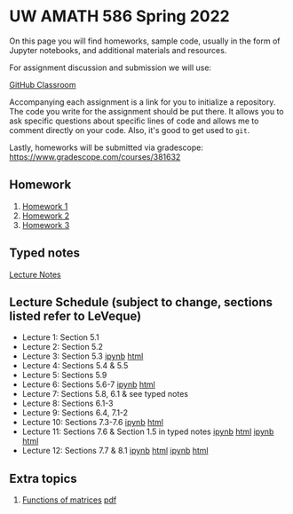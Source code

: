 # UW AMATH 586 Spring 2022

On this page you will find homeworks, sample code, usually in the form of Jupyter notebooks, and additional materials and resources.

For assignment discussion and submission we will use:

[GitHub Classroom](https://classroom.github.com)

Accompanying each assignment is a link for you to initialize a repository.  The code you write for the assignment should be put there.  It allows you to ask specific questions about specific lines of code and allows me to comment directly on your code.  Also, it's good to get used to `git`. 

Lastly, homeworks will be submitted via gradescope: https://www.gradescope.com/courses/381632

## Homework

1. [Homework 1](https://classroom.github.com/a/1NgqS_Ss) 
2. [Homework 2](https://classroom.github.com/a/5YsGd3yP)
3. [Homework 3](https://classroom.github.com/a/AYhJjiRz)

## Typed notes

[Lecture Notes](https://github.com/trogdoncourses/amath-586-2022/blob/main/Advanced_Numerical_Analysis.pdf)

## Lecture Schedule (subject to change, sections listed refer to LeVeque)

* Lecture 1: Section 5.1
* Lecture 2: Section 5.2
* Lecture 3: Section 5.3 [ipynb](https://nbviewer.org/github/trogdoncourses/amath-586-2022/blob/main/notebooks/Euler.ipynb) [html](https://faculty.washington.edu/trogdon/amath-586-2022/notebooks/Euler.html)
* Lecture 4: Sections 5.4 & 5.5
* Lecture 5: Sections 5.9
* Lecture 6: Sections 5.6-7 [ipynb](https://nbviewer.org/github/trogdoncourses/amath-586-2022/blob/main/notebooks/Multistage-step.ipynb) [html](https://faculty.washington.edu/trogdon/amath-586-2022/notebooks/Multistage-step.html)
* Lecture 7: Sections 5.8, 6.1 & see typed notes
* Lecture 8: Sections 6.1-3
* Lecture 9: Sections 6.4, 7.1-2
* Lecture 10: Sections 7.3-7.6 [ipynb](https://nbviewer.org/github/trogdoncourses/amath-586-2022/blob/main/notebooks/StabilityDemo.ipynb) [html](https://faculty.washington.edu/trogdon/amath-586-2022/notebooks/StabilityDemo.html)
* Lecture 11: Sections 7.6 & Section 1.5 in typed notes [ipynb](https://nbviewer.org/github/trogdoncourses/amath-586-2022/blob/main/notebooks/AbsoluteStabilityRegions.ipynb) [html](https://faculty.washington.edu/trogdon/amath-586-2022/notebooks/AbsoluteStabilityRegions.html) [ipynb](https://nbviewer.org/github/trogdoncourses/amath-586-2022/blob/main/notebooks/JacobianEigenvalues.ipynb) [html](https://faculty.washington.edu/trogdon/amath-586-2022/notebooks/JacobianEigenvalues.html)
* Lecture 12: Sections 7.7 & 8.1 [ipynb](https://nbviewer.org/github/trogdoncourses/amath-586-2022/blob/main/notebooks/RelativeStabilityRegions.ipynb) [html](https://faculty.washington.edu/trogdon/amath-586-2022/notebooks/RelativeStabilityRegions.html) [ipynb](https://nbviewer.org/github/trogdoncourses/amath-586-2022/blob/main/notebooks/StiffODEs.ipynb) [html](https://faculty.washington.edu/trogdon/amath-586-2022/notebooks/StiffODEs.html)


## Extra topics

1. [Functions of matrices](https://uw.hosted.panopto.com/Panopto/Pages/Viewer.aspx?id=ea1e0cd2-78d6-44ba-a627-ae66017d0a0a) [pdf](https://drive.google.com/open?id=1qTbgft-jEanOGP019TV96yvk9CqrDPjk)
